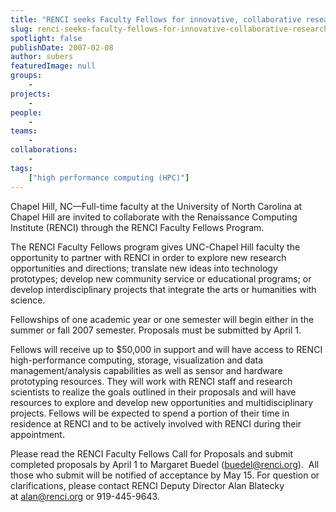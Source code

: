 ```yaml
---
title: "RENCI seeks Faculty Fellows for innovative, collaborative research projects"
slug: renci-seeks-faculty-fellows-for-innovative-collaborative-research-projects
spotlight: false
publishDate: 2007-02-08
author: subers
featuredImage: null
groups:
    - 
projects:
    - 
people:
    - 
teams: 
    - 
collaborations:
    - 
tags:
    ["high performance computing (HPC)"]
---
```

Chapel Hill, NC—Full-time faculty at the University of North Carolina at Chapel Hill are invited to collaborate with the Renaissance Computing Institute (RENCI) through the RENCI Faculty Fellows Program.

<!--more-->

The RENCI Faculty Fellows program gives UNC-Chapel Hill faculty the opportunity to partner with RENCI in order to explore new research opportunities and directions; translate new ideas into technology prototypes; develop new community service or educational programs; or develop interdisciplinary projects that integrate the arts or humanities with science.

Fellowships of one academic year or one semester will begin either in the summer or fall 2007 semester. Proposals must be submitted by April 1.

Fellows will receive up to $50,000 in support and will have access to RENCI high-performance computing, storage, visualization and data management/analysis capabilities as well as sensor and hardware prototyping resources. They will work with RENCI staff and research scientists to realize the goals outlined in their proposals and will have resources to explore and develop new opportunities and multidisciplinary projects. Fellows will be expected to spend a portion of their time in residence at RENCI and to be actively involved with RENCI during their appointment.

Please read the RENCI Faculty Fellows Call for Proposals and submit completed proposals by April 1 to Margaret Buedel (<a href="mailto:buedel@renci.org">buedel@renci.org</a>).  All those who submit will be notified of acceptance by May 15. For question or clarifications, please contact RENCI Deputy Director Alan Blatecky at <a href="mailto:alan@renci.org">alan@renci.org</a> or 919-445-9643.
